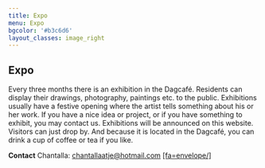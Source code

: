 ```yaml
---
title: Expo
menu: Expo
bgcolor: '#b3c6d6'
layout_classes: image_right
---
```


Expo
----

Every three months there is an exhibition in the Dagcafé. Residents can display their drawings, photography, paintings etc. to the public. Exhibitions usually have a festive opening where the artist tells something about his or her work. If you have a nice idea or project, or if you have something to exhibit, you may contact us. Exhibitions will be announced on this website. Visitors can just drop by. And because it is located in the Dagcafé, you can drink a cup of coffee or tea if you like. 

**Contact** Chantalla: chantallaatje@hotmail.com [[fa=envelope/]](mailto:chantallaatje@hotmail.com)


